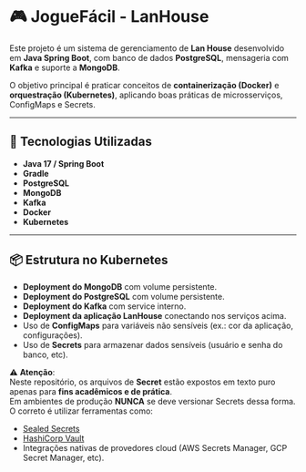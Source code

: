# 🎮 JogueFácil - LanHouse

Este projeto é um sistema de gerenciamento de **Lan House** desenvolvido em **Java Spring Boot**, com banco de dados **PostgreSQL**, mensageria com **Kafka** e suporte a **MongoDB**.  

O objetivo principal é praticar conceitos de **containerização (Docker)** e **orquestração (Kubernetes)**, aplicando boas práticas de microsserviços, ConfigMaps e Secrets.

---

## 🚀 Tecnologias Utilizadas
- **Java 17 / Spring Boot**
- **Gradle**
- **PostgreSQL**
- **MongoDB**
- **Kafka**
- **Docker**
- **Kubernetes**

---

## 📦 Estrutura no Kubernetes
- **Deployment do MongoDB** com volume persistente.
- **Deployment do PostgreSQL** com volume persistente.
- **Deployment do Kafka** com service interno.
- **Deployment da aplicação LanHouse** conectando nos serviços acima.
- Uso de **ConfigMaps** para variáveis não sensíveis (ex.: cor da aplicação, configurações).
- Uso de **Secrets** para armazenar dados sensíveis (usuário e senha do banco, etc).

⚠️ **Atenção**:  
Neste repositório, os arquivos de **Secret** estão expostos em texto puro apenas para **fins acadêmicos e de prática**.  
Em ambientes de produção **NUNCA** se deve versionar Secrets dessa forma. O correto é utilizar ferramentas como:
- [Sealed Secrets](https://github.com/bitnami-labs/sealed-secrets)  
- [HashiCorp Vault](https://www.vaultproject.io/)  
- Integrações nativas de provedores cloud (AWS Secrets Manager, GCP Secret Manager, etc).
